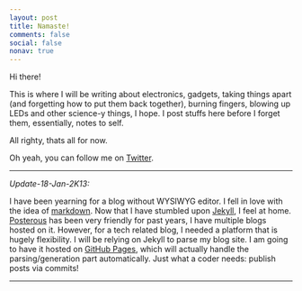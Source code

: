 ```yaml
---
layout: post
title: Namaste!
comments: false
social: false
nonav: true
---
```


Hi there!

This is where I will be writing about electronics, gadgets, taking things apart (and forgetting how to put them back together), burning fingers, blowing up LEDs and other science-y things, I hope. I post stuffs here before I forget them, essentially, notes to self.

All righty, thats all for now. 

Oh yeah, you can follow me on [Twitter](http://twitter.com/iprashanta).

---

_Update-18-Jan-2K13:_

I have been yearning for a blog without WYSIWYG editor. I fell in love with the idea of [markdown](http://en.wikipedia.org/wiki/Markdown). Now that I have stumbled upon [Jekyll](http://jekyllrb.com/), I feel at home. [Posterous](http://www.posterous.com) has been very friendly for past years, I have multiple blogs hosted on it. However, for a tech related blog, I needed a platform that is hugely flexibility. I will be relying on Jekyll to parse my blog site. I am going to have it hosted on [GitHub Pages](http://pages.github.com), which will actually handle the parsing/generation part automatically. Just what a coder needs: publish posts via commits!

---

